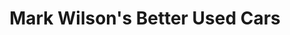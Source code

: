 ---
title: "Mark Wilson's Better Used Cars"
url: /guelph/mark-wilsons-better-used-cars/
shop: Autohaus
---